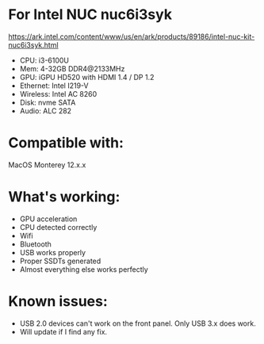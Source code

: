 # For Intel NUC nuc6i3syk

https://ark.intel.com/content/www/us/en/ark/products/89186/intel-nuc-kit-nuc6i3syk.html

* CPU: i3-6100U
* Mem: 4-32GB DDR4@2133MHz
* GPU: iGPU HD520 with HDMI 1.4 / DP 1.2
* Ethernet: Intel I219-V
* Wireless: Intel AC 8260
* Disk: nvme SATA
* Audio:  ALC 282

# Compatible with:

MacOS Monterey 12.x.x

# What's working:

* GPU acceleration
* CPU detected correctly
* Wifi
* Bluetooth
* USB works properly
* Proper SSDTs generated
* Almost everything else works perfectly

# Known issues:

* USB 2.0 devices can't work on the front panel. Only USB 3.x does work.
* Will update if I find any fix.
